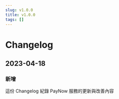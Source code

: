```yaml
---
slug: v1.0.0
title: v1.0.0
tags: []
---
```


# Changelog
## 2023-04-18
### 新增
這份 Changelog 紀錄 PayNow 服務的更新與改善內容